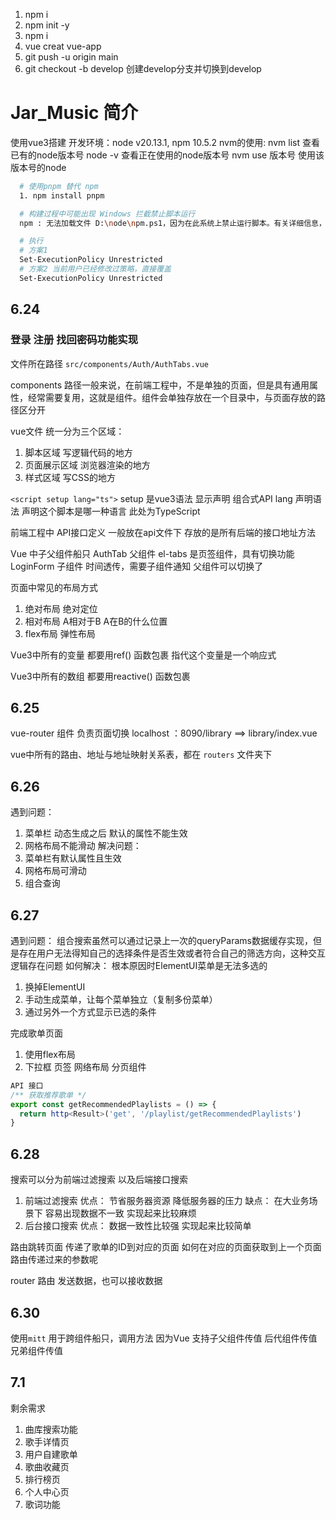 1. npm i
2. npm init -y
3. npm i
4. vue creat vue-app
5. git push -u origin main
6. git checkout -b develop 创建develop分支并切换到develop

# Jar_Music 简介
使用vue3搭建
开发环境：node v20.13.1, npm 10.5.2
nvm的使用: nvm list 查看已有的node版本号
          node -v 查看正在使用的node版本号
          nvm use 版本号 使用该版本号的node

```sh
  # 使用pnpm 替代 npm
  1. npm install pnpm

  # 构建过程中可能出现 Windows 拦截禁止脚本运行
  npm : 无法加载文件 D:\node\npm.ps1，因为在此系统上禁止运行脚本。有关详细信息，请参阅 https:/go.microsoft.com/fwlink/?LinkID=135170 中的 about_Execution_Policies。 所在位置 行:1 字符: 1 + npm install -g pnpm + ~~~     + CategoryInfo          : SecurityErro

  # 执行
  # 方案1
  Set-ExecutionPolicy Unrestricted
  # 方案2 当前用户已经修改过策略，直接覆盖
  Set-ExecutionPolicy Unrestricted
```

## 6.24

### 登录 注册 找回密码功能实现

文件所在路径 `src/components/Auth/AuthTabs.vue`

components 路径一般来说，在前端工程中，不是单独的页面，但是具有通用属性，经常需要复用，这就是组件。组件会单独存放在一个目录中，与页面存放的路径区分开

vue文件 统一分为三个区域：
1. 脚本区域 写逻辑代码的地方
2. 页面展示区域 浏览器渲染的地方
3. 样式区域 写CSS的地方

`<script setup lang="ts">`
setup 是vue3语法 显示声明 组合式API
lang 声明语法 声明这个脚本是哪一种语言 此处为TypeScript

前端工程中 API接口定义 一般放在api文件下 存放的是所有后端的接口地址方法


Vue 中子父组件船只
AuthTab 父组件 el-tabs 是页签组件，具有切换功能
LoginForm 子组件 时间透传，需要子组件通知 父组件可以切换了


页面中常见的布局方式
1. 绝对布局 绝对定位
2. 相对布局 A相对于B A在B的什么位置
3. flex布局 弹性布局

Vue3中所有的变量 都要用ref() 函数包裹 指代这个变量是一个响应式

Vue3中所有的数组 都要用reactive() 函数包裹

## 6.25

vue-router 组件 负责页面切换
localhost ：8090/library ==> library/index.vue

vue中所有的路由、地址与地址映射关系表，都在 `routers` 文件夹下


## 6.26
遇到问题：
1. 菜单栏 动态生成之后 默认的属性不能生效
2. 网格布局不能滑动
解决问题：
1. 菜单栏有默认属性且生效
2. 网格布局可滑动
3. 组合查询

## 6.27
遇到问题：
组合搜索虽然可以通过记录上一次的queryParams数据缓存实现，但是存在用户无法得知自己的选择条件是否生效或者符合自己的筛选方向，这种交互逻辑存在问题
如何解决：
根本原因时ElementUI菜单是无法多选的 
1. 换掉ElementUI
2. 手动生成菜单，让每个菜单独立（复制多份菜单）
3. 通过另外一个方式显示已选的条件 

完成歌单页面
1. 使用flex布局
2. 下拉框 页签 网络布局 分页组件

```ts
API 接口
/** 获取推荐歌单 */
export const getRecommendedPlaylists = () => {
  return http<Result>('get', '/playlist/getRecommendedPlaylists')
}
```

## 6.28 
搜索可以分为前端过滤搜索 以及后端接口搜索
1. 前端过滤搜索 
   优点： 节省服务器资源 降低服务器的压力 
   缺点： 在大业务场景下 容易出现数据不一致 实现起来比较麻烦
2. 后台接口搜索
   优点： 数据一致性比较强 实现起来比较简单

路由跳转页面 传递了歌单的ID到对应的页面
如何在对应的页面获取到上一个页面路由传递过来的参数呢

router 路由 发送数据，也可以接收数据

## 6.30
使用`mitt` 用于跨组件船只，调用方法
因为Vue 支持子父组件传值 后代组件传值 兄弟组件传值


## 7.1
剩余需求
1. 曲库搜索功能
2. 歌手详情页
3. 用户自建歌单
4. 歌曲收藏页
5. 排行榜页
6. 个人中心页
7. 歌词功能